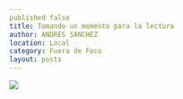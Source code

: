 ```yaml
---
published false
title: Tomando un momento para la lectura
author: ANDRÉS SÁNCHEZ
location: Local
category: Fuera de Foco
layout: posts
---
```


![](http://i.imgur.com/Evc7bFim.jpg)

